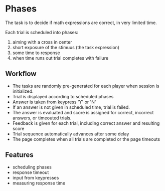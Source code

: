 # Phases

The task is to decide if math expressions are correct, in very limited time.

Each trial is scheduled into phases:

1. aiming with a cross in center
2. short exposure of the stimuus (the task expression)
3. some time to response
4. when time runs out trial completes with failure

## Workflow

- The tasks are randomly pre-generated for each player when session is initialized.
- Trial is displayed according to scheduled phases
- Answer is taken from keypress 'Y' or 'N'
- If an answer is not given in scheduled time, trial is failed.
- The answer is evaluated and score is assigned for correct, incorrect answers, or timeouted trials.
- Feedback is given for each trial, including correct answer and resulting score
- Trial sequence automatically advances after some delay
- The page completes when all trials are completed or the page timeouts


## Features
- scheduling phases
- response timeout
- input from keypresses
- measuring response time
